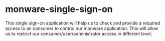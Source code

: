 # monware-single-sign-on
This single sign-on application will help us to check and provide a required access to an consumer to control our monware application. This will allow us to restrict our consumer/user/administrator access in different level.
